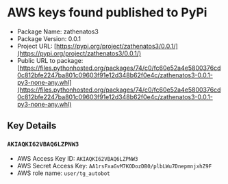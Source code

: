 # AWS keys found published to PyPi

* Package Name: zathenatos3
* Package Version: 0.0.1
* Project URL: [https://pypi.org/project/zathenatos3/0.0.1/](https://pypi.org/project/zathenatos3/0.0.1/)
* Public URL to package: [https://files.pythonhosted.org/packages/74/c0/fc60e52a4e5800376cd0c812bfe2247ba801c09603f91e12d348b62f0e4c/zathenatos3-0.0.1-py3-none-any.whl](https://files.pythonhosted.org/packages/74/c0/fc60e52a4e5800376cd0c812bfe2247ba801c09603f91e12d348b62f0e4c/zathenatos3-0.0.1-py3-none-any.whl)

## Key Details
### `AKIAQKI62VBAQ6LZPNW3`

* AWS Access Key ID: `AKIAQKI62VBAQ6LZPNW3`
* AWS Secret Access Key: `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` 
* AWS role name: `user/tg_autobot`
